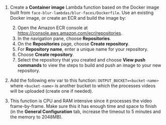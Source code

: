 
1. Create a **Container image** Lambda function based on the Docker image built from `face-blur-lambdas/blur-faces/Dockerfile`. Use an existing Docker image, or create an ECR and build the image by:

    2. Open the Amazon ECR console at [https://console\.aws\.amazon\.com/ecr/repositories](https://console.aws.amazon.com/ecr/repositories).
    3. In the navigation pane, choose **Repositories**\.
    4. On the **Repositories** page, choose **Create repository**\.
    5. For **Repository name**, enter a unique name for your repository\.
    6. Choose **Create repository**\.
    7. Select the repository that you created and choose **View push commands** to view the steps to build and push an image to your new repository\.

2. Add the following env var to this function:
   `OUTPUT_BUCKET=<bucket-name>` where `<bucket-name>` is another bucket to which the processes videos will be uploaded (create one if needed).
3. This function is CPU and RAM intensive since it processes the video frame-by-frame. Make sure this it has enough time and space to finish (in the **General Configuration** tab, increase the timeout to 5 minutes and the memory to 2048MB).
